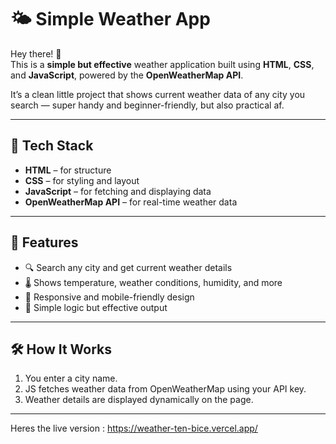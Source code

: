 # 🌤️ Simple Weather App

Hey there! 👋  
This is a **simple but effective** weather application built using **HTML**, **CSS**, and **JavaScript**, powered by the **OpenWeatherMap API**.  

It’s a clean little project that shows current weather data of any city you search — super handy and beginner-friendly, but also practical af.  

---

## 🔧 Tech Stack

- **HTML** – for structure  
- **CSS** – for styling and layout  
- **JavaScript** – for fetching and displaying data  
- **OpenWeatherMap API** – for real-time weather data  

---

## 🚀 Features

- 🔍 Search any city and get current weather details  
- 🌡️ Shows temperature, weather conditions, humidity, and more  
- 🔄 Responsive and mobile-friendly design  
- 🧠 Simple logic but effective output  

---

## 🛠️ How It Works

1. You enter a city name.
2. JS fetches weather data from OpenWeatherMap using your API key.
3. Weather details are displayed dynamically on the page.

---
Heres the live version : https://weather-ten-bice.vercel.app/
